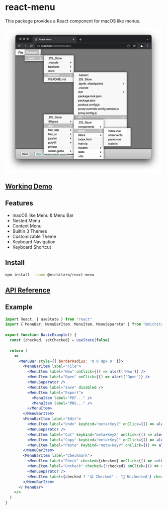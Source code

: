 # react-menu

This package provides a React component for macOS like menus.

![Screenshot](./media/screenshot.png)

## [Working Demo](https://michitaro.github.io/react-menu/example/)

## Features
* macOS like Menu & Menu Bar
* Nested Menu
* Context Menu
* Builtin 3 Themes
* Customizable Theme
* Keyboard Navigation
* Keyboard Shortcut

## Install
```sh
npm install --save @michitaro/react-menu
```

## [API Reference](https://michitaro.github.io/react-menu/docs/)

## Example

```jsx
import React, { useState } from "react"
import { MenuBar, MenuBarItem, MenuItem, MenuSeparator } from "@michitaro/react-menu"

export function BasicExample() {
  const [checked, setChecked] = useState(false)

  return (
    <>
      <MenuBar style={{ borderRadius: '0 0 8px 0' }}>
        <MenuBarItem label="File">
          <MenuItem label="New" onClick={() => alert('New')} />
          <MenuItem label="Open" onClick={() => alert('Open')} />
          <MenuSeparator />
          <MenuItem label="Save" disabled />
          <MenuItem label="Export">
            <MenuItem label="PDF..." />
            <MenuItem label="PNG..." />
          </MenuItem>
        </MenuBarItem>
        <MenuBarItem label="Edit">
          <MenuItem label="Undo" keybind="meta+KeyZ" onClick={() => alert('Undo')} />
          <MenuSeparator />
          <MenuItem label="Cut" keybind="meta+KeyX" onClick={() => alert('Cut')} />
          <MenuItem label="Copy" keybind="meta+KeyC" onClick={() => alert('Copy')} />
          <MenuItem label="Paste" keybind="meta+KeyV" onClick={() => alert('Paste')} />
        </MenuBarItem>
        <MenuBarItem label="Checkmark">
          <MenuItem label="Check" checked={checked} onClick={() => setChecked(true)} disabled={checked} />
          <MenuItem label="Uncheck" checked={!checked} onClick={() => setChecked(false)} disabled={!checked} />
          <MenuSeparator />
          <MenuItem label={checked ? '😁 Checked' : '🙂 Unchecked'} checked={checked} onClick={() => setChecked(_ => !_)} />
        </MenuBarItem>
      </ MenuBar>
    </>
  )
}
```